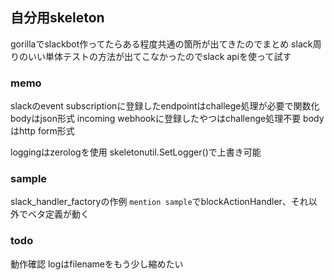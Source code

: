## 自分用skeleton

gorillaでslackbot作ってたらある程度共通の箇所が出てきたのでまとめ
slack周りのいい単体テストの方法が出てこなかったのでslack apiを使って試す

### memo

slackのevent subscriptionに登録したendpointはchallege処理が必要で関数化
bodyはjson形式
incoming webhookに登録したやつはchallenge処理不要
bodyはhttp form形式

loggingはzerologを使用
skeletonutil.SetLogger()で上書き可能

### sample

slack_handler_factoryの作例
`mention sample`でblockActionHandler、それ以外でベタ定義が動く

### todo

動作確認
logはfilenameをもう少し縮めたい
